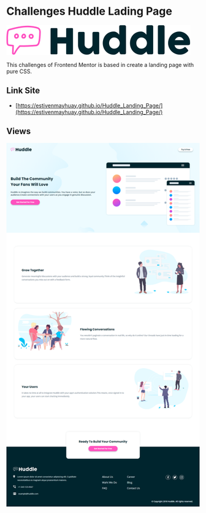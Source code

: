 # Challenges Huddle Lading Page

![logo](./images/logo.svg)

This challenges of Frontend Mentor is based in create a landing page with pure CSS.

## Link Site

- [https://estivenmayhuay.github.io/Huddle_Landing_Page/](https://estivenmayhuay.github.io/Huddle_Landing_Page/)

## Views

![view desktop](./images/huddle-desktop.png)
